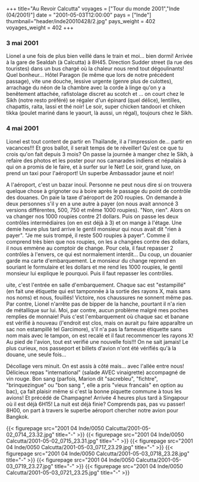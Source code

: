 +++
title="Au Revoir Calcutta"
voyages = ["Tour du monde 2001","Inde (04/2001)"]
date = "2001-05-03T12:00:00"
pays = ["Inde"]
thumbnail="header/inde20010428/2.jpg"
pays_weight = 402
voyages_weight = 402
+++
### 3 mai 2001

 Lionel a une fois de plus bien veillé dans le train et moi... bien dormi! 
Arrivée à la gare de Sealdah (à Calcutta) à 8H45. Direction Sudder street (la 
rue des touristes) dans un bus chargé où la chaleur nous rend tout dégoulinants! 
Quel bonheur... Hôtel Paragon (le même que lors de notre précédent passage), 
vite une douche, lessive urgente (genre plus de culottes), arrachage du néon 
de la chambre avec la corde à linge qu'on y a benêtement attachée, rafistolage 
discret au scotch et ... on court chez le Sikh (notre resto préféré) se régaler 
d'un épinard (quel délice), lentilles, chapattis, raita, lassi et thé noir! 
Le soir, super chicken tandoori et chiken tikka (poulet mariné dans le yaourt, 
là aussi, un régal), toujours chez le Sikh. 

### 4 mai 2001

Lionel est tout content de partir en Thaïlande, il a l'impression de... partir 
en vacances!!! Et gros ballot, il serait temps de te réveiller! Qu'est ce que 
tu crois qu'on fait depuis 3 mois? On passe la journée à manger chez le Sikh, 
à refaire des photos et les poster pour nos camarades indiens et népalais à 
qui on a promis de le faire, et à surfer sur le Net! Le soir, grand luxe, on 
prend un taxi pour l'aéroport! Un superbe Ambassador jaune et noir! 

A l'aéroport, c'est un bazar inouï. Personne ne peut nous dire si on trouvera 
quelque chose à grignoter ou à boire après le passage du point de contrôle des 
douanes. On paie la taxe d'aéroport de 200 roupies. On demande à deux personnes 
s'il y en a une autre à payer (on nous avait annoncé 3 versions différentes, 
500, 750 et même 1000 roupies). "Non, rien". Alors on va changer nos 1000 roupies 
contre 21 dollars. Puis on passe les deux contrôles intermédiaires (on en est 
déjà à 3) et on mange à l'étage. Une demie heure plus tard arrive le gentil 
monsieur qui nous avait dit "rien à payer". "Je me suis trompé, il reste 500 
roupies à payer". Comme il comprend très bien que nos roupies, on les a changées 
contre des dollars, il nous emmène au comptoir de change. Pour cela, il faut 
repasser 2 contrôles à l'envers, ce qui est normalement interdit... Du coup, 
un douanier garde ma carte d'embarquement. Le monsieur du change reprend en 
souriant le formulaire et les dollars et me rend les 1000 roupies, le gentil 
monsieur lui explique le pourquoi. Puis il faut repasser les contrôles. 

uite, c'est l'entrée en salle d'embarquement. Chaque sac est "estampillé" (en 
fait une étiquette qui est tamponnée à la sortie des rayons X, mais sans nos 
noms) et nous, fouillés! Victoire, nos chaussures ne sonnent même pas. Par contre, 
Lionel n'arrête pas de bipper de la hanche, pourtant il n'a rien de métallique 
sur lui. Moi, par contre, aucun problème malgré mes poches remplies de monnaie! 
Puis c'est l'embarquement où chaque sac et banane est vérifié à nouveau (l'endroit 
est clos, mais on aurait pu faire apparaître un sac non estampillé tel Garcimore), 
s'il n'a pas la fameuse étiquette sans nom mais avec le tampon, on est recalé 
et il faut recommencer les rayons X! Au pied de l'avion, tout est verifié une 
nouvelle fois!!! On ne sait jamais! Le plus curieux, nos passeport et billets 
d'avion n'ont été vérifiés qu'à la douane, une seule fois...

Décollage vers minuit. On est assis à côté mais... avec l'allée entre nous! 
Délicieux repas "international" (salade AVEC vinaigrette) accompagné de vin 
rouge. Bon sang (parfois, Marion dit "sacrebleu", "fichtre", "brinquezingue" 
ou "bon sang ", elle a pris "vieux francais" en option au bac), ça fait plaisir 
même si c'est la bonne piquette commune à tous les avions! Et précédé de Champagne! 
Arrivée 4 heures plus tard à Singapour où il est déjà 6H15! La nuit est déjà 
finie? Comprends pas, pas vu passer! 8H00, on part à travers le superbe aéroport 
chercher notre avion pour Bangkok.


<div id="TOTO">{{< figurepage src="2001 04 Inde/0050 Calcutta/2001-05-02_0714_23.32.jpg" title="-"  >}}
{{< figurepage src="2001 04 Inde/0050 Calcutta/2001-05-02_0715_23.31.jpg" title="-"  >}}
{{< figurepage src="2001 04 Inde/0050 Calcutta/2001-05-03_0717_23.29.jpg" title="-"  >}}
{{< figurepage src="2001 04 Inde/0050 Calcutta/2001-05-03_0718_23.28.jpg" title="-"  >}}
{{< figurepage src="2001 04 Inde/0050 Calcutta/2001-05-03_0719_23.27.jpg" title="-"  >}}
{{< figurepage src="2001 04 Inde/0050 Calcutta/2001-05-03_0721_23.25.jpg" title="-"  >}}
</DIV>

